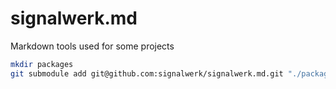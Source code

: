 # signalwerk.md

Markdown tools used for some projects

```sh
mkdir packages
git submodule add git@github.com:signalwerk/signalwerk.md.git "./packages/signalwerk.md"
```
